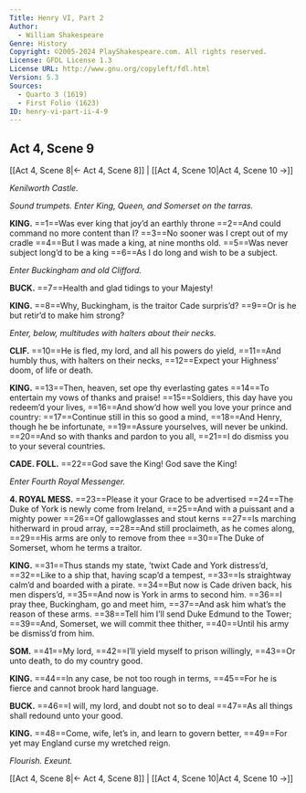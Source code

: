 ```yaml
---
Title: Henry VI, Part 2
Author: 
  - William Shakespeare
Genre: History
Copyright: ©2005-2024 PlayShakespeare.com. All rights reserved.
License: GFDL License 1.3
License URL: http://www.gnu.org/copyleft/fdl.html
Version: 5.3
Sources:
  - Quarto 3 (1619)
  - First Folio (1623)
ID: henry-vi-part-ii-4-9
---
```


## Act 4, Scene 9
[[Act 4, Scene 8|← Act 4, Scene 8]] | [[Act 4, Scene 10|Act 4, Scene 10 →]]

*Kenilworth Castle.*

*Sound trumpets. Enter King, Queen, and Somerset on the tarras.*

**KING.**
==1==Was ever king that joy’d an earthly throne
==2==And could command no more content than I?
==3==No sooner was I crept out of my cradle
==4==But I was made a king, at nine months old.
==5==Was never subject long’d to be a king
==6==As I do long and wish to be a subject.

*Enter Buckingham and old Clifford.*

**BUCK.**
==7==Health and glad tidings to your Majesty!

**KING.**
==8==Why, Buckingham, is the traitor Cade surpris’d?
==9==Or is he but retir’d to make him strong?

*Enter, below, multitudes with halters about their necks.*

**CLIF.**
==10==He is fled, my lord, and all his powers do yield,
==11==And humbly thus, with halters on their necks,
==12==Expect your Highness’ doom, of life or death.

**KING.**
==13==Then, heaven, set ope thy everlasting gates
==14==To entertain my vows of thanks and praise!
==15==Soldiers, this day have you redeem’d your lives,
==16==And show’d how well you love your prince and country:
==17==Continue still in this so good a mind,
==18==And Henry, though he be infortunate,
==19==Assure yourselves, will never be unkind.
==20==And so with thanks and pardon to you all,
==21==I do dismiss you to your several countries.

**CADE. FOLL.**
==22==God save the King! God save the King!

*Enter Fourth Royal Messenger.*

**4. ROYAL MESS.**
==23==Please it your Grace to be advertised
==24==The Duke of York is newly come from Ireland,
==25==And with a puissant and a mighty power
==26==Of gallowglasses and stout kerns
==27==Is marching hitherward in proud array,
==28==And still proclaimeth, as he comes along,
==29==His arms are only to remove from thee
==30==The Duke of Somerset, whom he terms a traitor.

**KING.**
==31==Thus stands my state, ’twixt Cade and York distress’d,
==32==Like to a ship that, having scap’d a tempest,
==33==Is straightway calm’d and boarded with a pirate.
==34==But now is Cade driven back, his men dispers’d,
==35==And now is York in arms to second him.
==36==I pray thee, Buckingham, go and meet him,
==37==And ask him what’s the reason of these arms.
==38==Tell him I’ll send Duke Edmund to the Tower;
==39==And, Somerset, we will commit thee thither,
==40==Until his army be dismiss’d from him.

**SOM.**
==41==My lord,
==42==I’ll yield myself to prison willingly,
==43==Or unto death, to do my country good.

**KING.**
==44==In any case, be not too rough in terms,
==45==For he is fierce and cannot brook hard language.

**BUCK.**
==46==I will, my lord, and doubt not so to deal
==47==As all things shall redound unto your good.

**KING.**
==48==Come, wife, let’s in, and learn to govern better,
==49==For yet may England curse my wretched reign.

*Flourish. Exeunt.*

[[Act 4, Scene 8|← Act 4, Scene 8]] | [[Act 4, Scene 10|Act 4, Scene 10 →]]